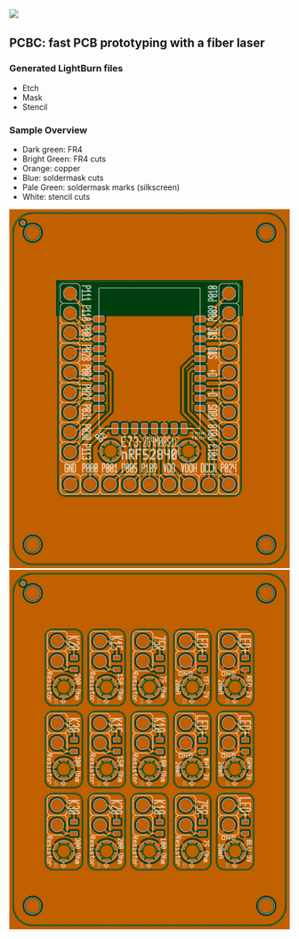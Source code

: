 <img src="doc/img/logo.png" width="200"/>

## PCBC: fast PCB prototyping with a fiber laser

### Generated LightBurn files

* Etch
* Mask
* Stencil

### Sample Overview

* Dark green: FR4
* Bright Green: FR4 cuts
* Orange: copper
* Blue: soldermask cuts
* Pale Green: soldermask marks (silkscreen)
* White: stencil cuts

![Overview 1](doc/gallery/e73.png)
![Overview 2](doc/gallery/resistors.png)

